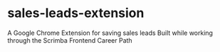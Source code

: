 # sales-leads-extension
A Google Chrome Extension for saving sales leads
Built while working through the Scrimba Frontend Career Path
